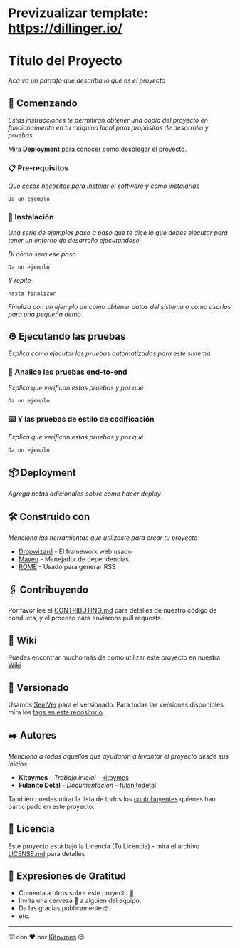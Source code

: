 # Previzualizar template: https://dillinger.io/

# Título del Proyecto

_Acá va un párrafo que describa lo que es el proyecto_

## 🚀 Comenzando 

_Estas instrucciones te permitirán obtener una copia del proyecto en funcionamiento en tu máquina local para propósitos de desarrollo y pruebas._

Mira **Deployment** para conocer como desplegar el proyecto.


### 📋 Pre-requisitos 

_Que cosas necesitas para instalar el software y como instalarlas_

```
Da un ejemplo
```

### 🔧 Instalación 

_Una serie de ejemplos paso a paso que te dice lo que debes ejecutar para tener un entorno de desarrollo ejecutandose_

_Dí cómo será ese paso_

```
Da un ejemplo
```

_Y repite_

```
hasta finalizar
```

_Finaliza con un ejemplo de cómo obtener datos del sistema o como usarlos para una pequeña demo_

## ⚙️ Ejecutando las pruebas 

_Explica como ejecutar las pruebas automatizadas para este sistema_

### 🔩 Analice las pruebas end-to-end 

_Explica que verifican estas pruebas y por qué_

```
Da un ejemplo
```

### ⌨️ Y las pruebas de estilo de codificación 

_Explica que verifican estas pruebas y por qué_

```
Da un ejemplo
```

## 📦 Deployment 

_Agrega notas adicionales sobre como hacer deploy_

## 🛠️ Construido con 

_Menciona las herramientas que utilizaste para crear tu proyecto_

* [Dropwizard](http://www.dropwizard.io/1.0.2/docs/) - El framework web usado
* [Maven](https://maven.apache.org/) - Manejador de dependencias
* [ROME](https://rometools.github.io/rome/) - Usado para generar RSS

## 🖇️ Contribuyendo 

Por favor lee el [CONTRIBUTING.md](https://gist.github.com/villanuevand/xxxxxx) para detalles de nuestro código de conducta, y el proceso para enviarnos pull requests.

## 📖 Wiki 

Puedes encontrar mucho más de cómo utilizar este proyecto en nuestra [Wiki](https://github.com/tu/proyecto/wiki)

## 📌 Versionado 

Usamos [SemVer](http://semver.org/) para el versionado. Para todas las versiones disponibles, mira los [tags en este repositorio](https://github.com/tu/proyecto/tags).

## ✒️ Autores 

_Menciona a todos aquellos que ayudaron a levantar el proyecto desde sus inicios_

* **Kitpymes** - *Trabajo Inicial* - [kitpymes](https://github.com/kitpymes)
* **Fulanito Detal** - *Documentación* - [fulanitodetal](#fulanito-de-tal)

También puedes mirar la lista de todos los [contribuyentes](https://github.com/your/project/contributors) quíenes han participado en este proyecto. 

## 📄 Licencia 

Este proyecto está bajo la Licencia (Tu Licencia) - mira el archivo [LICENSE.md](LICENSE.md) para detalles

## 🎁 Expresiones de Gratitud 

* Comenta a otros sobre este proyecto 📢
* Invita una cerveza 🍺 a alguien del equipo. 
* Da las gracias públicamente 🤓.
* etc.



---
⌨️ con ❤️ por [Kitpymes](https://github.com/kitpymes) 😊
